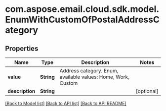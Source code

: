 
# com.aspose.email.cloud.sdk.model.EnumWithCustomOfPostalAddressCategory

## Properties
Name | Type | Description | Notes
------------ | ------------- | ------------- | -------------
**value** | **String** | Address category. Enum, available values: Home, Work, Custom | 
**description** | **String** |  |  [optional]


[[Back to Model list]](README.md#documentation-for-models) [[Back to API list]](README.md#documentation-for-api-endpoints) [[Back to API README]](README.md)

